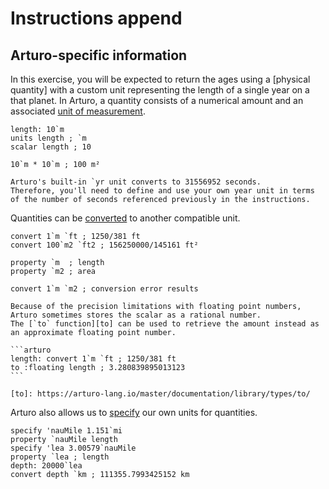 # Instructions append

## Arturo-specific information

In this exercise, you will be expected to return the ages using a [physical quantity] with a custom unit representing the length of a single year on a that planet.
In Arturo, a quantity consists of a numerical amount and an associated [unit of measurement][unit-of-measurement].

```arturo
length: 10`m
units length ; `m
scalar length ; 10

10`m * 10`m ; 100 m²
```

~~~~exercism/caution
Arturo's built-in `yr unit converts to 31556952 seconds.
Therefore, you'll need to define and use your own year unit in terms of the number of seconds referenced previously in the instructions.
~~~~

Quantities can be [converted][convert] to another compatible unit.
```arturo
convert 1`m `ft ; 1250/381 ft
convert 100`m2 `ft2 ; 156250000/145161 ft²

property `m  ; length
property `m2 ; area

convert 1`m `m2 ; conversion error results
```

~~~~exercism/note
Because of the precision limitations with floating point numbers, Arturo sometimes stores the scalar as a rational number.
The [`to` function][to] can be used to retrieve the amount instead as an approximate floating point number.

```arturo
length: convert 1`m `ft ; 1250/381 ft
to :floating length ; 3.280839895013123
```

[to]: https://arturo-lang.io/master/documentation/library/types/to/
~~~~

Arturo also allows us to [specify] our own units for quantities.

```arturo
specify 'nauMile 1.151`mi
property `nauMile length
specify 'lea 3.00579`nauMile
property `lea ; length
depth: 20000`lea
convert depth `km ; 111355.7993425152 km
```

[physical-quantities]: https://en.wikipedia.org/wiki/Physical_quantity  
[unit-of-measurement]: https://en.wikipedia.org/wiki/Unit_of_measurement
[convert]: https://arturo-lang.io/master/documentation/library/quantities/convert/
[specify]: https://arturo-lang.io/master/documentation/library/quantities/specify/
